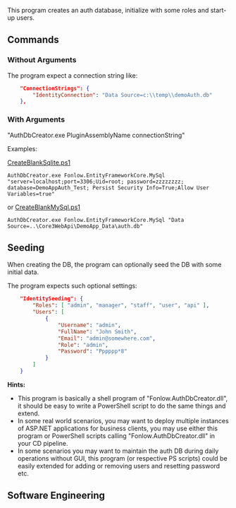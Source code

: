 ﻿This program creates an auth database, initialize with some roles and start-up users.

## Commands

### Without Arguments

The program expect a connection string like:
```json
	"ConnectionStrings": {
		"IdentityConnection": "Data Source=c:\\temp\\demoAuth.db"
	},
```

### With Arguments

"AuthDbCreator.exe PluginAssemblyName connectionString"

Examples:

[CreateBlankSqlite.ps1](CreateBlankSqlite.ps1)
```
AuthDbCreator.exe Fonlow.EntityFrameworkCore.MySql "server=localhost;port=3306;Uid=root; password=zzzzzzzz; database=DemoAppAuth_Test; Persist Security Info=True;Allow User Variables=true"
```
or
[CreateBlankMySql.ps1](CreateBlankMySql.ps1)
```
AuthDbCreator.exe Fonlow.EntityFrameworkCore.MySql "Data Source=..\Core3WebApi\DemoApp_Data\auth.db"
```

## Seeding

When creating the DB, the program can optionally seed the DB with some initial data.

The program expects such optional settings:
```json
	"IdentitySeeding": {
		"Roles": [ "admin", "manager", "staff", "user", "api" ],
		"Users": [
			{
				"Username": "admin",
				"FullName": "John Smith",
				"Email": "admin@somewhere.com",
				"Role": "admin",
				"Password": "Pppppp*8"
			}
		]
	}
```


**Hints:**
* This program is basically a shell program of "Fonlow.AuthDbCreator.dll", it should be easy to write a PowerShell script to do the same things and extend.
* In some real world scenarios, you may want to deploy multiple instances of ASP.NET applications for business clients, you may use either this program or PowerShell scripts calling "Fonlow.AuthDbCreator.dll" in your CD pipeline.
* In some scenarios you may want to maintain the auth DB during daily operations without GUI, this program (or respective PS scripts) could be easily extended for adding or removing users and resetting password etc.

## Software Engineering

